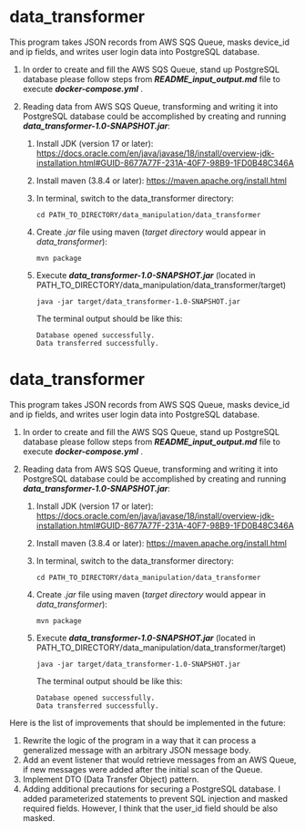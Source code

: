 # data_transformer
This program takes JSON records from AWS SQS Queue, masks device_id and ip fields, and writes user login data into PostgreSQL database.


1. In order to create and fill the AWS SQS Queue, stand up PostgreSQL database
please follow steps from ***README_input_output.md*** file
to execute ***docker-compose.yml*** .

2. Reading data from AWS SQS Queue, 
transforming and writing it into PostgreSQL database could be accomplished by creating 
and running ***data_transformer-1.0-SNAPSHOT.jar***:
    1. Install JDK (version 17 or later): https://docs.oracle.com/en/java/javase/18/install/overview-jdk-installation.html#GUID-8677A77F-231A-40F7-98B9-1FD0B48C346A
   
    2. Install maven (3.8.4 or later): https://maven.apache.org/install.html
   
    3. In terminal, switch to the data_transformer directory:
        ```
       cd PATH_TO_DIRECTORY/data_manipulation/data_transformer
       ```
       
    4. Create *.jar* file using maven (*target directory* would appear in *data_transformer*):
       ```
       mvn package
       ```
       
    5. Execute ***data_transformer-1.0-SNAPSHOT.jar*** (located in PATH_TO_DIRECTORY/data_manipulation/data_transformer/target)
   
       ```
       java -jar target/data_transformer-1.0-SNAPSHOT.jar
       ```
       The terminal output should be like this:
   
       ```
       Database opened successfully.
       Data transferred successfully.
       ```
   
# data_transformer
This program takes JSON records from AWS SQS Queue, masks device_id and ip fields, and writes user login data into PostgreSQL database.


1. In order to create and fill the AWS SQS Queue, stand up PostgreSQL database
please follow steps from ***README_input_output.md*** file
to execute ***docker-compose.yml*** .

2. Reading data from AWS SQS Queue, 
transforming and writing it into PostgreSQL database could be accomplished by creating 
and running ***data_transformer-1.0-SNAPSHOT.jar***:
    1. Install JDK (version 17 or later): https://docs.oracle.com/en/java/javase/18/install/overview-jdk-installation.html#GUID-8677A77F-231A-40F7-98B9-1FD0B48C346A
   
    2. Install maven (3.8.4 or later): https://maven.apache.org/install.html
   
    3. In terminal, switch to the data_transformer directory:
        ```
       cd PATH_TO_DIRECTORY/data_manipulation/data_transformer
       ```
       
    4. Create *.jar* file using maven (*target directory* would appear in *data_transformer*):
       ```
       mvn package
       ```
       
    5. Execute ***data_transformer-1.0-SNAPSHOT.jar*** (located in PATH_TO_DIRECTORY/data_manipulation/data_transformer/target)
   
       ```
       java -jar target/data_transformer-1.0-SNAPSHOT.jar
       ```
       The terminal output should be like this:
   
       ```
       Database opened successfully.
       Data transferred successfully.
       ```
       

Here is the list of improvements that should be implemented in the future:
1) Rewrite the logic of the program in a way that it can process a generalized message with an arbitrary JSON message body.   
1) Add an event listener that would retrieve messages from an AWS Queue, if new messages were added after the initial scan of the Queue.   
2) Implement DTO (Data Transfer Object) pattern.
3) Adding additional precautions for securing a PostgreSQL database. I added parameterized statements to prevent SQL injection and masked required fields. However, I think that the user_id field should be also masked. 
